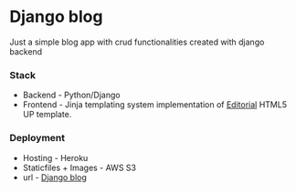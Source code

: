 # Django blog
Just a simple blog app with crud functionalities created with django backend

### Stack
- Backend - Python/Django
- Frontend - Jinja templating system implementation of [Editorial](https://html5up.net/editorial) HTML5 UP template.

### Deployment
- Hosting - Heroku
- Staticfiles + Images - AWS S3
- url - [Django blog](https://prj-django-blog.herokuapp.com/)